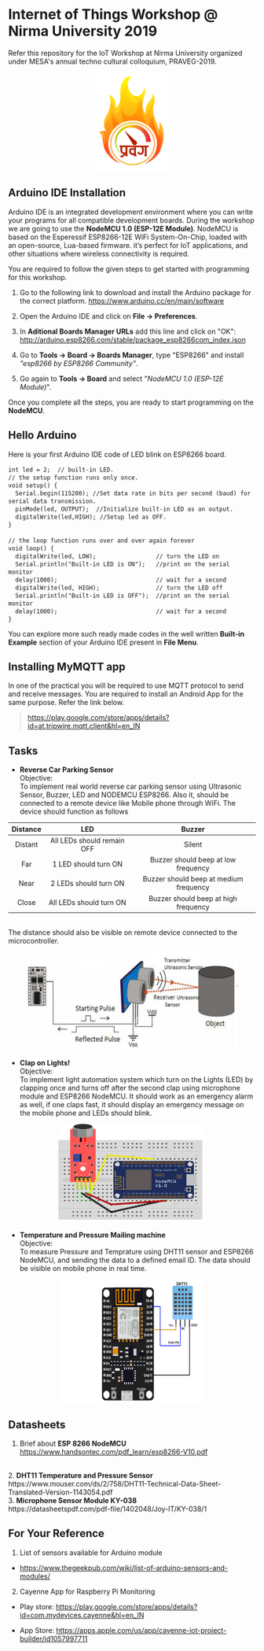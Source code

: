 # Internet of Things Workshop @ Nirma University 2019
Refer this repository for the IoT Workshop at Nirma University organized under MESA's annual techno cultural colloquium, PRAVEG-2019.

<p align="center">
<img src="images/praveg.png" width="150" height="200">
</p>

## Arduino IDE Installation
Arduino IDE is an integrated development environment where you can write your programs for all compatible development boards.
During the workshop we are going to use the <b>NodeMCU 1.0 (ESP-12E Module)</b>.
NodeMCU is based on the Esperessif ESP8266-12E WiFi System-On-Chip, loaded with an open-source, Lua-based firmware. it’s perfect for IoT applications, and other situations where wireless connectivity is required.

You are required to follow the given steps to get started with programming for this workshop.
1. Go to the following link to download and install the Arduino package for the correct platform.
   https://www.arduino.cc/en/main/software
   
2. Open the Arduino IDE and click on <b>File -> Preferences</b>.

3. In  <b>Aditional Boards Manager URLs</b> add this line and click on "OK":
   http://arduino.esp8266.com/stable/package_esp8266com_index.json
   
4. Go to <b>Tools -> Board -> Boards Manager</b>, type "ESP8266" and install <i>"esp8266 by ESP8266 Community"</i>.

5. Go again to <b>Tools -> Board</b> and select "<i>NodeMCU 1.0 (ESP-12E Module)</i>".

Once you complete all the steps, you are ready to start programming on the <b>NodeMCU</b>.

## Hello Arduino
Here is your first Arduino IDE code of LED blink on ESP8266 board.
```
int led = 2;  // built-in LED.
// the setup function runs only once.
void setup() {
  Serial.begin(115200); //Set data rate in bits per second (baud) for serial data transmission.
  pinMode(led, OUTPUT);  //Initialize built-in LED as an output.
  digitalWrite(led,HIGH); //Setup led as OFF.
}

// the loop function runs over and over again forever
void loop() {
  digitalWrite(led, LOW);                 // turn the LED on
  Serial.println("Built-in LED is ON");   //print on the serial monitor
  delay(1000);                            // wait for a second
  digitalWrite(led, HIGH);                // turn the LED off
  Serial.println("Built-in LED is OFF");  //print on the serial monitor
  delay(1000);                            // wait for a second
}
```
You can explore more such ready made codes in the well written <b>Built-in Example</b> section of your Arduino IDE present in <b>File Menu</b>.

## Installing MyMQTT app
In one of the practical you will be required to use MQTT protocol to send and receive messages. You are required to install an Android App for the same purpose.
Refer the link below.
> https://play.google.com/store/apps/details?id=at.tripwire.mqtt.client&hl=en_IN

## Tasks
- <b> Reverse Car Parking Sensor </b> 
   <br>Objective:<br>
   To implement real world reverse car parking sensor using Ultrasonic Sensor, Buzzer, LED and NODEMCU ESP8266. Also it, should be connected to a remote device like Mobile phone through WiFi. The device should function as follows

| Distance | LED | Buzzer |
| :---:         |     :---:      |          :---: |
| Distant   | All LEDs should remain OFF     | Silent    |
| Far     | 1 LED should turn ON       | Buzzer should beep at low frequency      |
| Near     | 2 LEDs should turn ON       | Buzzer should beep at medium frequency      |
| Close     | All LEDs should turn ON       | Buzzer should beep at high frequency      |

<br>
    The distance should also be visible on remote device connected to the microcontroller.
<p align="center">
<img src="images/ultrasonic.png" width="430" height="200">
</p>

- <b>Clap on Lights!</b>
  <br>Objective:<br> 
  To implement light automation system which turn on the Lights (LED) by clapping once and turns off after the second clap using microphone module and ESP8266 NodeMCU. It should work as an emergency alarm as well, if one claps fast, it should display an emergency message on the mobile phone and LEDs should blink. 
  
<p align="center">
<img src="images/microphone.png" width="300" height="200">
</p>
  
- <b> Temperature and Pressure Mailing machine </b> <br>
  Objective:<br> To measure Pressure and Temprature using DHT11 sensor and ESP8266 NodeMCU, and sending the data to a defined email ID. The data should be visible on mobile phone in real time.
   <br>
   
<p align="center">
<img src="images/DHT11.png" width="300" height="250">
</p>

## Datasheets

1. Brief about <b> ESP 8266 NodeMCU </b> 
<br> https://www.handsontec.com/pdf_learn/esp8266-V10.pdf
<br>
2. <b> DHT11 Temperature and Pressure Sensor </b>
<br>https://www.mouser.com/ds/2/758/DHT11-Technical-Data-Sheet-Translated-Version-1143054.pdf
<br>
3. <b> Microphone Sensor Module KY-038</b>
<br>https://datasheetspdf.com/pdf-file/1402048/Joy-IT/KY-038/1



## For Your Reference
1. List of sensors available for Arduino module
  - https://www.thegeekpub.com/wiki/list-of-arduino-sensors-and-modules/

2. Cayenne App for Raspberry Pi Monitoring
  - Play store:
https://play.google.com/store/apps/details?id=com.mydevices.cayenne&hl=en_IN

  - App Store:
https://apps.apple.com/us/app/cayenne-iot-project-builder/id1057997711



